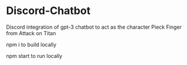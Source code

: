 # Discord-Chatbot

Discord integration of gpt-3 chatbot to act as the character Pieck Finger from Attack on Titan

npm i to build locally

npm start to run locally
